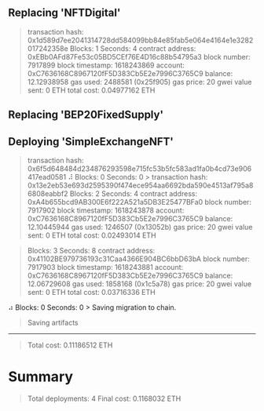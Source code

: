 Replacing 'NFTDigital'
   ----------------------
   > transaction hash:    0x1d589d7ee2041314728dd584099bb84e85fab5e064e4164e1e3282017242358e
   > Blocks: 1            Seconds: 4
   > contract address:    0xEBb0AFd87Fe53c05BD5CEf76E4D16c88b54795a3
   > block number:        7917899
   > block timestamp:     1618243869
   > account:             0xC7636168C8967120fF5D383Cb5E2e7996C3765C9
   > balance:             12.12938958
   > gas used:            2488581 (0x25f905)
   > gas price:           20 gwei
   > value sent:          0 ETH
   > total cost:          0.04977162 ETH


   Replacing 'BEP20FixedSupply'
   ----------------------------

   Deploying 'SimpleExchangeNFT'
   -----------------------------
   > transaction hash:    0x6f5d648484d234876293598e715fc53b5fc583ad1fa0b4cd73e906417ead0581
   ⠼ Blocks: 0            Seconds: 0   > transaction hash:    0x13e2eb53e693d2595390f474ece954aa6692bda590e4513af795a86808eabbf2
   > Blocks: 2            Seconds: 4
   > contract address:    0xA4b655bcd9AB300E6f222A521a5DB3E25477BFa0
   > block number:        7917902
   > block timestamp:     1618243878
   > account:             0xC7636168C8967120fF5D383Cb5E2e7996C3765C9
   > balance:             12.10445944
   > gas used:            1246507 (0x13052b)
   > gas price:           20 gwei
   > value sent:          0 ETH
   > total cost:          0.02493014 ETH


   > Blocks: 3            Seconds: 8
   > contract address:    0x41102BE979736193c31Caa4366E904BC6bbD63bA
   > block number:        7917903
   > block timestamp:     1618243881
   > account:             0xC7636168C8967120fF5D383Cb5E2e7996C3765C9
   > balance:             12.06729608
   > gas used:            1858168 (0x1c5a78)
   > gas price:           20 gwei
   > value sent:          0 ETH
   > total cost:          0.03716336 ETH

   ⠴ Blocks: 0            Seconds: 0   > Saving migration to chain.
   > Saving artifacts
   -------------------------------------
   > Total cost:          0.11186512 ETH


Summary
=======
> Total deployments:   4
> Final cost:          0.1168032 ETH